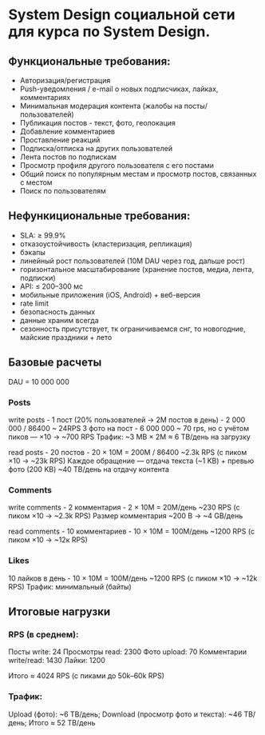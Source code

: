# System Design социальной сети для курса по System Design.

## Функциональные требования:
- Авторизация/регистрация
- Push-уведомления / e-mail о новых подписчиках, лайках, комментариях
- Минимальная модерация контента (жалобы на посты/пользователей)
- Публикация постов - текст, фото, геолокация
- Добавление комментариев
- Проставление реакций
- Подписка/отписка на других пользователей
- Лента постов по подпискам
- Просмотр профиля другого пользователя с его постами
- Общий поиск по популярным местам и просмотр постов, связанных с местом
- Поиск по пользователям

## Нефункициональные требования:
- SLA: ≥ 99.9%
- отказоустойчивость (кластеризация, репликация)
- бэкапы
- линейный рост пользователей (10M DAU через год, дальше рост)
- горизонтальное масштабирование (хранение постов, медиа, лента, подписки)
- API: ≤ 200–300 мс
- мобильные приложения (iOS, Android) + веб-версия
- rate limit
- безопасность данных
- данные храним всегда
- сезонность присутствует, тк ограничиваемся снг, то новогодние, майские праздники + лето


## Базовые расчеты
DAU = 10 000 000

### Posts
write posts - 1 пост (20% пользователей → 2M постов в день) - 2 000 000 / 86400 ~ 24RPS
3 фото на пост - 6 000 000 ~ 70 rps, но с учётом пиков — ×10 → ~700 RPS
Трафик: ~3 MB × 2M ≈ 6 TB/день на загрузку

read posts - 20 постов - 20 × 10M = 200M / 86400 ~2.3k RPS (с пиком ×10 → ~23k RPS)
Каждое обращение — отдача текста (~1 KB) + превью фото (200 KB)
~40 TB/день на отдачу контента

### Comments
write comments - 2 комментария - 2 × 10M = 20M/день ~230 RPS (с пиком ×10 → ~2.3k RPS)
Размер комментария ~200 B → ~4 GB/день

read comments - 10 комментариев - 10 × 10M = 100M/день ~1200 RPS (с пиком ×10 → ~12к RPS)

### Likes
10 лайков в день - 10 × 10M = 100M/день ~1200 RPS (с пиком ×10 → ~12k RPS)
Трафик: минимальный (байты)

## Итоговые нагрузки
### RPS (в среднем):
Посты write: 24
Просмотры read: 2300
Фото upload: 70
Комментарии write/read: 1430
Лайки: 1200

Итого ≈ 4024 RPS (с пиками до 50k–60k RPS)

### Трафик:
Upload (фото): ~6 TB/день;
Download (просмотр фото и текста): ~46 TB/день;
Итого ≈ 52 TB/день
